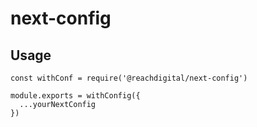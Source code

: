 # next-config

## Usage

```
const withConf = require('@reachdigital/next-config')

module.exports = withConfig({
  ...yourNextConfig
})
```

